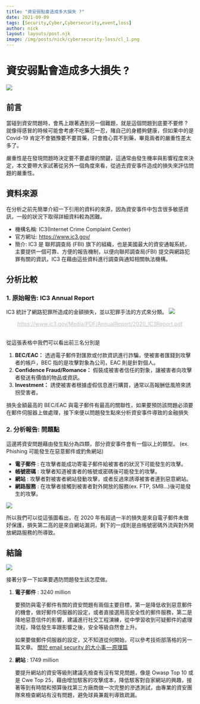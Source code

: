 ```yaml
---
title: "資安弱點會造成多大損失 ?"
date: 2021-09-09
tags: [Security,Cyber,Cybersecurity,event,loss]
author: nick
layout: layouts/post.njk
image: /img/posts/nick/cybersecurity-loss/cl_1.png
---
```

# 資安弱點會造成多大損失 ?
![](/img/posts/nick/cybersecurity-loss/cl_1.png)

## 前言
當碰到資安問題時，會馬上跟著遇到另一個難題，就是這個問題到底要不要修 ? 就像得感冒的時候可能會考慮不吃藥忍一忍，賭自己的身體夠健康，但如果中的是 Covid-19 肯定不會猶豫要不要買藥，只會擔心買不到藥，畢竟兩者的嚴重性差太多了。

<!-- summary -->
嚴重性是在發現問題時決定要不要處理的關鍵，這通常由發生機率與影響程度來決定，本文要帶大家試著從另外一個角度來看，從過去資安事件造成的損失來評估問題的嚴重性。
<!-- summary -->

## 資料來源
在分析之前先簡單介紹一下引用的資料的來源，因為資安事件中包含很多敏感資訊，一般的狀況下取得詳細資料較為困難。
* 機構名稱: IC3(Internet Crime Complaint Center)
* 官方網址: https://www.ic3.gov/
* 簡介:
    IC3 是 聯邦調查局 (FBI) 旗下的組織，也是美國最大的資安通報系統，主要提供一個可靠、方便的報告機制，以便向聯邦調查局(FBI) 提交與網路犯罪有關的資訊，IC3 在藉由這些資料進行調查與通知相關執法機構。

## 分析比較
### 1. 原始報告: IC3 Annual Report
IC3 統計了網路犯罪所造成的金額損失，並以犯罪手法的方式來分類。
![](/img/posts/nick/cybersecurity-loss/cl_2.png)
<center style="font-size:14px;color:#C0C0C0;text-decoration:underline">https://www.ic3.gov/Media/PDF/AnnualReport/2020_IC3Report.pdf</center>

<br>

從這張表格中我們可以看出前三名分別是
1. **BEC/EAC：** 
透過電子郵件對匯款或付款資訊進行詐騙，使被害者匯錢到攻擊者的帳戶，BEC 指的是攻擊對象為公司，EAC 則是針對個人。
2. **Confidence Fraud/Romance：**
假裝成被害者信任的對象，讓被害者向攻擊者發送有價值的物品或資訊。
3. **Investment：**
誘使被害者根據虛假信息進行購買，通常以高報酬低風險來誘拐受害者。

損失金額最高的 BEC/EAC 與電子郵件有最高的關聯性，如果要預防該問題必須要在郵件伺服器上做處理，接下來便以問題發生點來分析資安事件導致的金融損失


### 2. 分析報告: 問題點
這邊將資安問題藉由發生點分為四類，部分資安事件會有一個以上的類型。
(ex. Phishing 可能發生在惡意郵件或釣魚網站)
* **電子郵件** : 在攻擊者能成功寄電子郵件給被害者的狀況下可能發生的攻擊。
* **帳號密碼** : 攻擊者知道被害者的帳號或密碼後可能發生的攻擊。
* **網站** : 攻擊者對被害者網站發動攻擊，或者反過來誘導被害者連到惡意網站。
* **網路服務** : 在攻擊者接觸到被害者對外開放的服務(ex. FTP, SMB...)後可能發生的攻擊。

![](/img/posts/nick/cybersecurity-loss/cl_3.png)

所以我們可以從這張圖看出，在 2020 年有超過一半的損失是來自電子郵件未做好保護，損失第二高的是來自網站漏洞，剩下的一成則是由帳號密碼外流與對外開放網路服務的所導致。

## 結論
![](/img/posts/nick/cybersecurity-loss/cl_4.png)

接著分享一下如果要遇防問題發生該怎麼做。

1. **電子郵件** : 3240 million

    要預防與電子郵件有關的資安問題有兩個主要目標，第一是降低收到惡意郵件的機會，做好郵件伺服器的設定，或者直接選用高安全性的郵件服務，第二是降地惡意信件的影響，建議進行社交工程演練，從中學習收到可疑郵件的處理流程，降低發生率跟影響之後，安全等級自然會上升。

    如果要做郵件伺服器的設定，又不知道從何開始，可以參考技術部落格的另一篇文章。
    [關於 email security 的大小事 — 原理篇](https://tech-blog.cymetrics.io/posts/crystal/email-sec-theory/)

2. **網站** : 1749 million
    
    要提升網站的資安等級則建議先檢查有沒有常見問題，像是 Owasp Top 10 或是 Cwe Top 25，藉由增加駭客的攻擊成本，降低駭客對自家網站的興趣，接著等到有時間和預算後找第三方廠商做一次完整的滲透測試，由專業的資安團隊來檢查網站有沒有問題，避免球員兼裁判導致疏漏。


